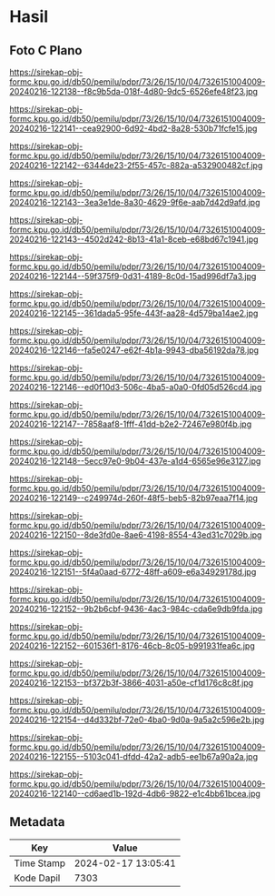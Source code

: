 # Hasil

## Foto C Plano

https://sirekap-obj-formc.kpu.go.id/db50/pemilu/pdpr/73/26/15/10/04/7326151004009-20240216-122138--f8c9b5da-018f-4d80-9dc5-6526efe48f23.jpg

https://sirekap-obj-formc.kpu.go.id/db50/pemilu/pdpr/73/26/15/10/04/7326151004009-20240216-122141--cea92900-6d92-4bd2-8a28-530b71fcfe15.jpg

https://sirekap-obj-formc.kpu.go.id/db50/pemilu/pdpr/73/26/15/10/04/7326151004009-20240216-122142--6344de23-2f55-457c-882a-a532900482cf.jpg

https://sirekap-obj-formc.kpu.go.id/db50/pemilu/pdpr/73/26/15/10/04/7326151004009-20240216-122143--3ea3e1de-8a30-4629-9f6e-aab7d42d9afd.jpg

https://sirekap-obj-formc.kpu.go.id/db50/pemilu/pdpr/73/26/15/10/04/7326151004009-20240216-122143--4502d242-8b13-41a1-8ceb-e68bd67c1941.jpg

https://sirekap-obj-formc.kpu.go.id/db50/pemilu/pdpr/73/26/15/10/04/7326151004009-20240216-122144--59f375f9-0d31-4189-8c0d-15ad996df7a3.jpg

https://sirekap-obj-formc.kpu.go.id/db50/pemilu/pdpr/73/26/15/10/04/7326151004009-20240216-122145--361dada5-95fe-443f-aa28-4d579ba14ae2.jpg

https://sirekap-obj-formc.kpu.go.id/db50/pemilu/pdpr/73/26/15/10/04/7326151004009-20240216-122146--fa5e0247-e62f-4b1a-9943-dba56192da78.jpg

https://sirekap-obj-formc.kpu.go.id/db50/pemilu/pdpr/73/26/15/10/04/7326151004009-20240216-122146--ed0f10d3-506c-4ba5-a0a0-0fd05d526cd4.jpg

https://sirekap-obj-formc.kpu.go.id/db50/pemilu/pdpr/73/26/15/10/04/7326151004009-20240216-122147--7858aaf8-1fff-41dd-b2e2-72467e980f4b.jpg

https://sirekap-obj-formc.kpu.go.id/db50/pemilu/pdpr/73/26/15/10/04/7326151004009-20240216-122148--5ecc97e0-9b04-437e-a1d4-6565e96e3127.jpg

https://sirekap-obj-formc.kpu.go.id/db50/pemilu/pdpr/73/26/15/10/04/7326151004009-20240216-122149--c249974d-260f-48f5-beb5-82b97eaa7f14.jpg

https://sirekap-obj-formc.kpu.go.id/db50/pemilu/pdpr/73/26/15/10/04/7326151004009-20240216-122150--8de3fd0e-8ae6-4198-8554-43ed31c7029b.jpg

https://sirekap-obj-formc.kpu.go.id/db50/pemilu/pdpr/73/26/15/10/04/7326151004009-20240216-122151--5f4a0aad-6772-48ff-a609-e6a34929178d.jpg

https://sirekap-obj-formc.kpu.go.id/db50/pemilu/pdpr/73/26/15/10/04/7326151004009-20240216-122152--9b2b6cbf-9436-4ac3-984c-cda6e9db9fda.jpg

https://sirekap-obj-formc.kpu.go.id/db50/pemilu/pdpr/73/26/15/10/04/7326151004009-20240216-122152--601536f1-8176-46cb-8c05-b991931fea6c.jpg

https://sirekap-obj-formc.kpu.go.id/db50/pemilu/pdpr/73/26/15/10/04/7326151004009-20240216-122153--bf372b3f-3866-4031-a50e-cf1d176c8c8f.jpg

https://sirekap-obj-formc.kpu.go.id/db50/pemilu/pdpr/73/26/15/10/04/7326151004009-20240216-122154--d4d332bf-72e0-4ba0-9d0a-9a5a2c596e2b.jpg

https://sirekap-obj-formc.kpu.go.id/db50/pemilu/pdpr/73/26/15/10/04/7326151004009-20240216-122155--5103c041-dfdd-42a2-adb5-ee1b67a90a2a.jpg

https://sirekap-obj-formc.kpu.go.id/db50/pemilu/pdpr/73/26/15/10/04/7326151004009-20240216-122140--cd6aed1b-192d-4db6-9822-e1c4bb61bcea.jpg


## Metadata

| Key        | Value               |
| ---------- | ------------------- |
| Time Stamp | 2024-02-17 13:05:41 |
| Kode Dapil | 7303                |




